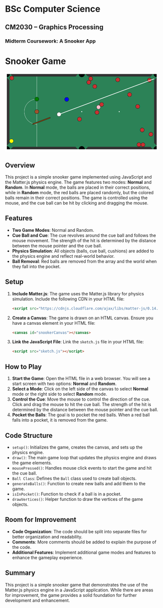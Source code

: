 
# BSc Computer Science
## CM2030 – Graphics Processing
### Midterm Coursework: A Snooker App

# Snooker Game

![alt text](image.png)

## Overview
This project is a simple snooker game implemented using JavaScript and the Matter.js physics engine. The game features two modes: **Normal** and **Random**. In **Normal** mode, the balls are placed in their correct positions, while in **Random** mode, the red balls are placed randomly, but the colored balls remain in their correct positions. The game is controlled using the mouse, and the cue ball can be hit by clicking and dragging the mouse.

## Features
- **Two Game Modes**: Normal and Random.
- **Cue Ball and Cue**: The cue revolves around the cue ball and follows the mouse movement. The strength of the hit is determined by the distance between the mouse pointer and the cue ball.
- **Physics Simulation**: All objects (balls, cue ball, cushions) are added to the physics engine and reflect real-world behavior.
- **Ball Removal**: Red balls are removed from the array and the world when they fall into the pocket.

## Setup
1. **Include Matter.js**: The game uses the Matter.js library for physics simulation. Include the following CDN in your HTML file:
   ```html
   <script src="https://cdnjs.cloudflare.com/ajax/libs/matter-js/0.14.2/matter.min.js"></script>
   ```

2. **Create a Canvas**: The game is drawn on an HTML canvas. Ensure you have a canvas element in your HTML file:
   ```html
   <canvas id="snookerCanvas"></canvas>
   ```

3. **Link the JavaScript File**: Link the `sketch.js` file in your HTML file:
   ```html
   <script src="sketch.js"></script>
   ```

## How to Play
1. **Start the Game**: Open the HTML file in a web browser. You will see a start screen with two options: **Normal** and **Random**.
2. **Select a Mode**: Click on the left side of the canvas to select **Normal** mode or the right side to select **Random** mode.
3. **Control the Cue**: Move the mouse to control the direction of the cue. Click and drag the mouse to hit the cue ball. The strength of the hit is determined by the distance between the mouse pointer and the cue ball.
4. **Pocket the Balls**: The goal is to pocket the red balls. When a red ball falls into a pocket, it is removed from the game.

## Code Structure
- `setup()`: Initializes the game, creates the canvas, and sets up the physics engine.
- `draw()`: The main game loop that updates the physics engine and draws the game elements.
- `mousePressed()`: Handles mouse click events to start the game and hit the cue ball.
- `Ball Class`: Defines the `Ball` class used to create ball objects.
- `generateBalls()`: Function to create new balls and add them to the game.
- `isInPocket()`: Function to check if a ball is in a pocket.
- `drawVertices()`: Helper function to draw the vertices of the game objects.

## Room for Improvement
- **Code Organization**: The code should be split into separate files for better organization and readability.
- **Comments**: More comments should be added to explain the purpose of the code.
- **Additional Features**: Implement additional game modes and features to enhance the gameplay experience.

## Summary
This project is a simple snooker game that demonstrates the use of the Matter.js physics engine in a JavaScript application. While there are areas for improvement, the game provides a solid foundation for further development and enhancement.





